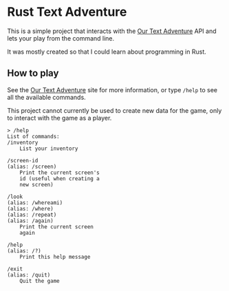 # Rust Text Adventure

This is a simple project that interacts with the [Our Text Adventure](https://github.com/peabnuts123/our-text-adventure) API and lets your play from the command line.

It was mostly created so that I could learn about programming in Rust.

## How to play

See the [Our Text Adventure](https://text-adventure.winsauce.com) site for more information, or type `/help` to see all the available commands.

This project cannot currently be used to create new data for the game, only to interact with the game as a player.

```
> /help
List of commands:
/inventory
    List your inventory

/screen-id
(alias: /screen)
    Print the current screen's
    id (useful when creating a
    new screen)

/look
(alias: /whereami)
(alias: /where)
(alias: /repeat)
(alias: /again)
    Print the current screen
    again

/help
(alias: /?)
    Print this help message

/exit
(alias: /quit)
    Quit the game
```